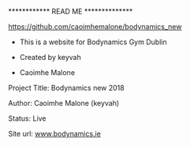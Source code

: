************ READ ME **************

https://github.com/caoimhemalone/bodynamics_new

* This is a website for Bodynamics Gym Dublin

* Created by keyvah

* Caoimhe Malone

Project Title: Bodynamics new 2018

Author: Caoimhe Malone (keyvah)

Status: Live

Site url: www.bodynamics.ie